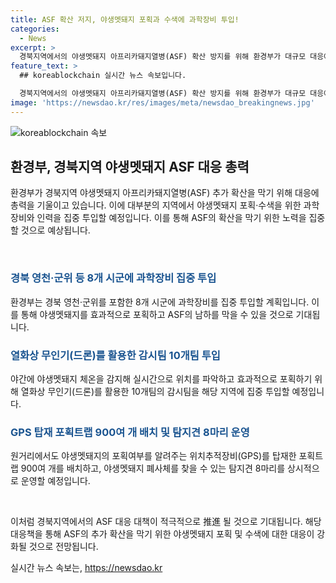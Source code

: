 ```yaml
---
title: ASF 확산 저지, 야생멧돼지 포획과 수색에 과학장비 투입!
categories:
  - News
excerpt: >
  경북지역에서의 야생멧돼지 아프리카돼지열병(ASF) 확산 방지를 위해 환경부가 대규모 대응에 나섰다. 이에 야생멧돼지 포획·수색을 위해 과학장비를 투입하고, 지자체와 협력해 대응을 강화할 예정이다. ASF의 추가 확산 방지 위해 야생멧돼지의 생태 특성을 고려해 집중 포획이 중요한 시기로, 해당 지역에서의 대응이 강화될 것으로 예상된다. 또한, 대구지방환경청은 현장교육을 실시하고 ASF 방역 교육 동영상을 제작해 배포할 예정이며, 지자체에서는 ASF 검사를 실시하여 미흡한 사항은 보완할 계획이다.환경부는 최남단 방어선에 가용 자원을 집중 투입하여 총력을 다할 계획이며, 관련 문의는 환경부 야생동물질병관리팀(044-201-7503), 국립야생동물질병관리원 질병대응팀(062-949-4340)으로 할 수 있다. (출처: 정책브리핑 www.korea.kr)
feature_text: >
  ## koreablockchain 실시간 뉴스 속보입니다.

  경북지역에서의 야생멧돼지 아프리카돼지열병(ASF) 확산 방지를 위해 환경부가 대규모 대응에 나섰다. 이에 야생멧돼지 포획·수색을 위해 과학장비를 투입하고, 지자체와 협력해 대응을 강화할 예정이다. ASF의 추가 확산 방지 위해 야생멧돼지의 생태 특성을 고려해 집중 포획이 중요한 시기로, 해당 지역에서의 대응이 강화될 것으로 예상된다. 또한, 대구지방환경청은 현장교육을 실시하고 ASF 방역 교육 동영상을 제작해 배포할 예정이며, 지자체에서는 ASF 검사를 실시하여 미흡한 사항은 보완할 계획이다.환경부는 최남단 방어선에 가용 자원을 집중 투입하여 총력을 다할 계획이며, 관련 문의는 환경부 야생동물질병관리팀(044-201-7503), 국립야생동물질병관리원 질병대응팀(062-949-4340)으로 할 수 있다. (출처: 정책브리핑 www.korea.kr)
image: 'https://newsdao.kr/res/images/meta/newsdao_breakingnews.jpg'
---
```


<p><img src="https://newsdao.kr/res/images/meta/newsdao_breakingnews.jpg" alt="koreablockchain 속보" /></p>

<h2 data-ke-size="size26">환경부, 경북지역 야생멧돼지 ASF 대응 총력</h2>

<p>환경부가 경북지역 야생멧돼지 아프리카돼지열병(ASF) 추가 확산을 막기 위해 대응에 총력을 기울이고 있습니다. 이에 대부분의 지역에서 야생멧돼지 포획·수색을 위한 과학장비와 인력을 집중 투입할 예정입니다. 이를 통해 ASF의 확산을 막기 위한 노력을 집중할 것으로 예상됩니다.</p>

<p data-ke-size="size16">&nbsp;</p>

<h3><b><span style="color: #1a5490;">경북 영천·군위 등 8개 시군에 과학장비 집중 투입</span></b></h3>

<p>환경부는 경북 영천·군위를 포함한 8개 시군에 과학장비를 집중 투입할 계획입니다. 이를 통해 야생멧돼지를 효과적으로 포획하고 ASF의 남하를 막을 수 있을 것으로 기대됩니다.</p>

<h3><b><span style="color: #1a5490;">열화상 무인기(드론)를 활용한 감시팀 10개팀 투입</span></b></h3>

<p>야간에 야생멧돼지 체온을 감지해 실시간으로 위치를 파악하고 효과적으로 포획하기 위해 열화상 무인기(드론)를 활용한 10개팀의 감시팀을 해당 지역에 집중 투입할 예정입니다.</p>

<h3><b><span style="color: #1a5490;">GPS 탑재 포획트랩 900여 개 배치 및 탐지견 8마리 운영</span></b></h3>

<p>원거리에서도 야생멧돼지의 포획여부를 알려주는 위치추적장비(GPS)를 탑재한 포획트랩 900여 개를 배치하고, 야생멧돼지 폐사체를 찾을 수 있는 탐지견 8마리를 상시적으로 운영할 예정입니다.</p>

<p data-ke-size="size16">&nbsp;</p>

<p>이처럼 경북지역에서의 ASF 대응 대책이 적극적으로 推進 될 것으로 기대됩니다. 해당 대응책을 통해 ASF의 추가 확산을 막기 위한 야생멧돼지 포획 및 수색에 대한 대응이 강화될 것으로 전망됩니다.</p>
실시간 뉴스 속보는, <a href="https://newsdao.kr" rel="dofollow">https://newsdao.kr</a>


